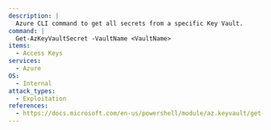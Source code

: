 ```yaml
---
description: |
  Azure CLI command to get all secrets from a specific Key Vault.
command: |
  Get-AzKeyVaultSecret -VaultName <VaultName>
items:
  - Access Keys
services:
  - Azure
OS:
  - Internal
attack_types:
  - Exploitation
references:
  - https://docs.microsoft.com/en-us/powershell/module/az.keyvault/get-azkeyvaultsecret
---
```

